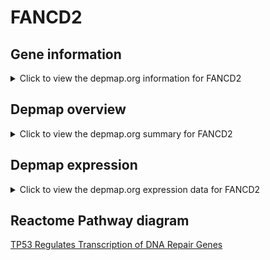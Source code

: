 <h1>FANCD2</h1>

<h2>Gene information</h2>
<details>
  <summary>Click to view the depmap.org information for FANCD2</summary>
  <iframe src="https://depmap.org/portal/gene/FANCD2?tab=about" style="border:none;width:100%;height:800px"></iframe>
</details>

<h2>Depmap overview</h2>
<details>
  <summary>Click to view the depmap.org summary for FANCD2</summary>
  <iframe src="https://depmap.org/portal/gene/FANCD2?tab=overview" style="border:none;width:100%;height:800px"></iframe>
</details>

<h2>Depmap expression</h2>
<details>
  <summary>Click to view the depmap.org expression data for FANCD2</summary>
  <iframe src="https://depmap.org/portal/gene/FANCD2?tab=characterization" style="border:none;width:100%;height:800px"></iframe>
</details>



<h2>Reactome Pathway diagram</h2>
<a href="https://reactome.org/PathwayBrowser/#/R-HSA-6796648" target="_BLANK">TP53 Regulates Transcription of DNA Repair Genes</a>



